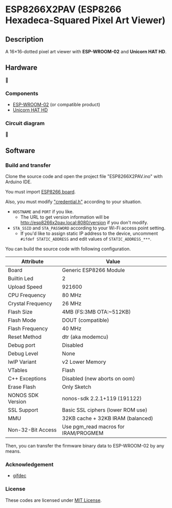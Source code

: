 # ESP8266X2PAV (ESP8266 Hexadeca-Squared Pixel Art Viewer)

## Description

A 16&times;16-dotted pixel art viewer with **ESP-WROOM-02** and **Unicorn HAT HD**.

## Hardware

:construction:

### Components

* [ESP-WROOM-02](https://store.arduino.cc/usa/arduino-nano) (or compatible product)
* [Unicorn HAT HD](https://shop.pimoroni.com/products/unicorn-hat-hd)

### Circuit diagram

:construction:

## Software

### Build and transfer

Clone the source code and open the project file "ESP8266X2PAV.ino" with Arduino IDE.

You must import [ESP8266 board](https://github.com/esp8266/Arduino?tab=readme-ov-file#installing-with-boards-manager).

Also, you must modify ["credential.h"](credential.h) according to your situation.

* `HOSTNAME` and `PORT` if you like.
    * The URL to get version information will be http://esp8266x2pav.local:8080/version if you don't modify.
* `STA_SSID` and `STA_PASSWORD` according to your Wi-Fi access point setting.
    * If you'd like to assign static IP address to the device, uncomment `#ifdef STATIC_ADDRESS` and edit values of `STATIC_ADDRESS_***`.

You can build the source code with following configuration.

Attribute        |Value
-----------------|------------------------------------
Board            |Generic ESP8266 Module
Builtin Led      |2
Upload Speed     |921600
CPU Frequency    |80 MHz
Crystal Frequency|26 MHz
Flash Size       |4MB (FS:3MB OTA:~512KB)
Flash Mode       |DOUT (compatible)
Flash Frequency  |40 MHz
Reset Method     |dtr (aka modemcu)
Debug port       |Disabled
Debug Level      |None
lwIP Variant     |v2 Lower Memory
VTables          |Flash
C++ Exceptions   |Disabled (new aborts on oom)
Erase Flash      |Only Sketch
NONOS SDK Version|nonos-sdk 2.2.1+119 (191122)
SSL Support      |Basic SSL ciphers (lower ROM use)
MMU              |32KB cache + 32KB IRAM (balanced)
Non-32-Bit Access|Use pgm_read macros for IRAM/PROGMEM

Then, you can transfer the firmware binary data to ESP-WROOM-02 by any means.

### Acknowledgement

* [gifdec](https://github.com/lecram/gifdec)

### License

These codes are licensed under [MIT License](LICENSE).
